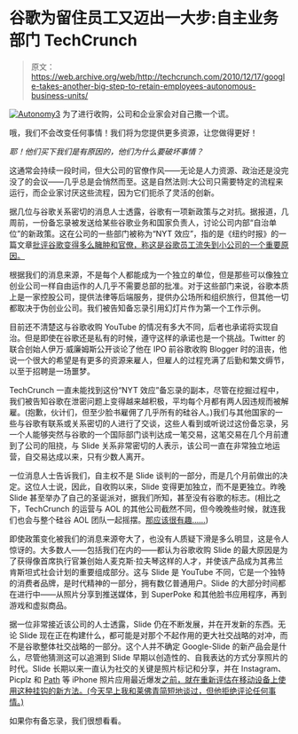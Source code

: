 # 谷歌为留住员工又迈出一大步:自主业务部门 TechCrunch

> 原文：<https://web.archive.org/web/http://techcrunch.com/2010/12/17/google-takes-another-big-step-to-retain-employees-autonomous-business-units/>

[![](img/20bd932f5467633375697e9aa1ca76aa.png "Autonomy3")](https://web.archive.org/web/20230205000150/https://techcrunch.com/wp-content/uploads/2010/12/autonomy31.jpeg) 为了进行收购，公司和企业家会对自己撒一个谎。

哦，我们不会改变任何事情！我们将为您提供更多资源，让您做得更好！

*耶！他们买下我们是有原因的，他们为什么要破坏事情？*

这通常会持续一段时间，但大公司的官僚作风——无论是人力资源、政治还是没完没了的会议——几乎总是会悄然而至。这是自然法则:大公司只需要特定的流程来运行，而企业家讨厌这些流程，因为它们扼杀了灵活的创新。

据几位与谷歌关系密切的消息人士透露，谷歌有一项新政策与之对抗。据报道，几周前，一份备忘录被发送给某些谷歌业务和国家负责人，讨论公司内部“自治单位”的新政策。这在公司的一些部门被称为“NYT 效应”，指的是《纽约时报》的一篇文章[批评谷歌变得多么臃肿和官僚，称这是谷歌员工流失到小公司的一个重要原因。](https://web.archive.org/web/20230205000150/http://www.nytimes.com/2010/11/29/technology/29google.html)

根据我们的消息来源，不是每个人都能成为一个独立的单位，但是那些可以像独立创业公司一样自由运作的人几乎不需要总部的批准。对于这些部门来说，谷歌本质上是一家控股公司，提供法律等后端服务，提供办公场所和组织旅行，但其他一切都取决于伪创业公司。我们被告知备忘录引用幻灯片作为第一个工作示例。

目前还不清楚这与谷歌收购 YouTube 的情况有多大不同，后者也承诺将实现自治。但是即使在谷歌还是私有的时候，遵守这样的承诺也是一个挑战。Twitter 的联合创始人伊万·威廉姆斯公开谈论了他在 IPO 前谷歌收购 Blogger 时的沮丧，他说一个很大的希望是有更多的资源来雇人，但雇人的过程充满了后勤和繁文缛节，以至于招聘是一场噩梦。

TechCrunch 一直未能找到这份“NYT 效应”备忘录的副本，尽管在挖掘过程中，我们被告知谷歌在泄密问题上变得越来越积极，平均每个月都有两人因违规而被解雇。(抱歉，伙计们，但至少脸书雇佣了几乎所有的硅谷人。)我们与其他国家的一些与谷歌有联系或关系密切的人进行了交谈，这些人看到或听说过这份备忘录，另一个人能够突然与谷歌的一个国际部门谈判达成一笔交易，这笔交易在几个月前遭到了公司的阻挠，与 Slide 关系非常密切的人表示，该公司一直在非常独立地运营，自交易达成以来，只有少数人离开。

一位消息人士告诉我们，自主权不是 Slide 谈判的一部分，而是几个月前做出的决定。这位人士说，因此，自收购以来，Slide 变得更加独立，而不是更独立。昨晚 Slide 甚至举办了自己的圣诞派对，据我们所知，甚至没有谷歌的标志。(相比之下，TechCrunch 的运营与 AOL 的其他公司截然不同，但今晚晚些时候，就连我们也会与整个硅谷 AOL 团队一起摇摆。[那应该很有趣……](https://web.archive.org/web/20230205000150/https://techcrunch.com/2010/09/30/i-cant-work-under-these-conditions/))

即使政策变化被我们的消息来源夸大了，也没有人质疑下滑是多么明显，这是令人惊讶的。大多数人——包括我们在内的——都认为谷歌收购 Slide 的最大原因是为了获得像首席执行官兼创始人麦克斯·拉夫琴这样的人才，并使该产品成为其弗兰肯斯坦式社会计划的重要组成部分。这与 Slide 是 YouTube 不同，它是一个独特的消费者品牌，是时代精神的一部分，拥有数亿普通用户。Slide 的大部分时间都在进行中——从照片分享到推送媒体，到 SuperPoke 和其他脸书应用程序，再到游戏和虚拟商品。

据一位非常接近该公司的人士透露，Slide 仍在不断发展，并在开发新的东西。无论 Slide 现在正在构建什么，都可能是对那个不起作用的更大社交战略的对冲，而不是谷歌整体社交战略的一部分。这个人并不确定 Google-Slide 的新产品会是什么，尽管他猜测这可以追溯到 Slide 早期以创造性的、自我表达的方式分享照片的时代。Slide 长期以来一直认为社交的关键是照片标记和分享，并在 Instagram、Picplz 和 [Path](https://web.archive.org/web/20230205000150/https://techcrunch.com/2010/11/15/dave-morin-on-why-smaller-networks-are-better-and-photo-apps-arent-last-weeks-news-tctv/) 等 iPhone 照片应用最近爆发[之前，就在重新评估在移动设备上使用这种挂钩的新方法。(今天早上我和莱佛青简短地谈过，但他拒绝评论任何事情。)](https://web.archive.org/web/20230205000150/https://techcrunch.com/2010/11/11/andreessen-horowitz-isnt-hedging-its-bets-with-picplz-and-instagram-it-has-picked-picplz/)

如果你有备忘录，我们很想看看。